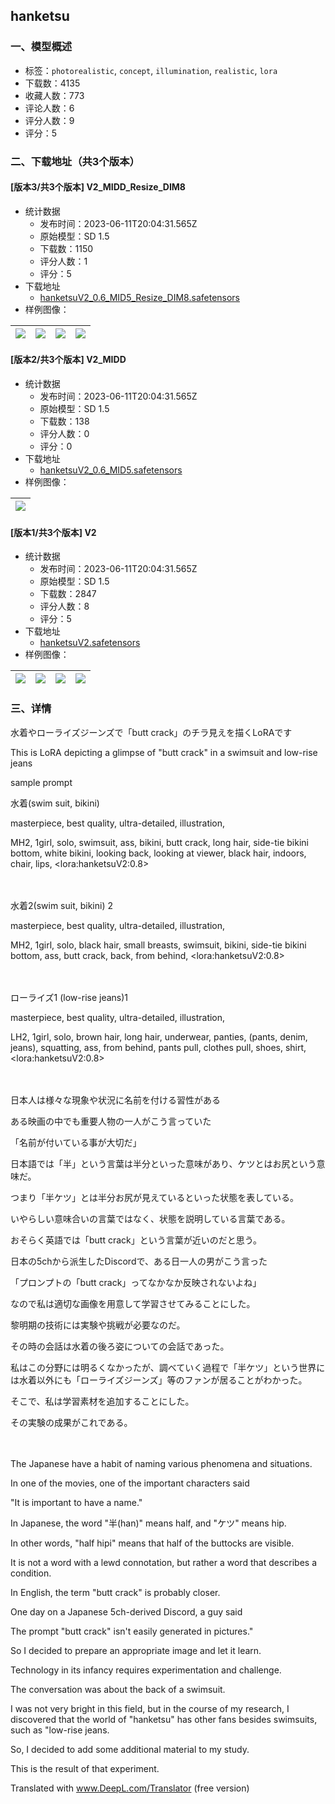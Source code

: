 ## hanketsu 
### 一、模型概述

- 标签：`photorealistic`, `concept`, `illumination`, `realistic`, `lora`
- 下载数：4135
- 收藏人数：773
- 评论人数：6
- 评分人数：9
- 评分：5

### 二、下载地址（共3个版本）

#### [版本3/共3个版本] V2_MIDD_Resize_DIM8

- 统计数据
  - 发布时间：2023-06-11T20:04:31.565Z
  - 原始模型：SD 1.5
  - 下载数：1150
  - 评分人数：1
  - 评分：5
- 下载地址
  - [hanketsuV2_0.6_MID5_Resize_DIM8.safetensors](https://civitai.com/api/download/models/94068)
- 样例图像：

| <img src="https://image.civitai.com/xG1nkqKTMzGDvpLrqFT7WA/4e0bdd5e-ac50-426b-96de-c96eb3421ed5/width=450/1113278.jpeg" /> | <img src="https://image.civitai.com/xG1nkqKTMzGDvpLrqFT7WA/8e3757a6-8b4f-4225-9545-d4fb3b381ef6/width=450/1113279.jpeg" /> | <img src="https://image.civitai.com/xG1nkqKTMzGDvpLrqFT7WA/c2988cc1-5464-457a-9af1-2c2ac600c1a6/width=450/1113281.jpeg" /> | <img src="https://image.civitai.com/xG1nkqKTMzGDvpLrqFT7WA/c374020a-409a-4710-8f1c-072911f0425c/width=450/1113283.jpeg" /> |
| ---- | ---- | ---- | ---- |

#### [版本2/共3个版本] V2_MIDD

- 统计数据
  - 发布时间：2023-06-11T20:04:31.565Z
  - 原始模型：SD 1.5
  - 下载数：138
  - 评分人数：0
  - 评分：0
- 下载地址
  - [hanketsuV2_0.6_MID5.safetensors](https://civitai.com/api/download/models/94061)
- 样例图像：

| <img src="https://image.civitai.com/xG1nkqKTMzGDvpLrqFT7WA/39076c56-ff6a-4b84-b6a4-1b0d889fe362/width=450/1113227.jpeg" /> |
| ---- |

#### [版本1/共3个版本] V2

- 统计数据
  - 发布时间：2023-06-11T20:04:31.565Z
  - 原始模型：SD 1.5
  - 下载数：2847
  - 评分人数：8
  - 评分：5
- 下载地址
  - [hanketsuV2.safetensors](https://civitai.com/api/download/models/31185)
- 样例图像：

| <img src="https://image.civitai.com/xG1nkqKTMzGDvpLrqFT7WA/a11040cc-85eb-4ec4-4922-531a1f752200/width=450/354694.jpeg" /> | <img src="https://image.civitai.com/xG1nkqKTMzGDvpLrqFT7WA/5973d845-7ca3-4af1-1c7b-52722f7c7800/width=450/354703.jpeg" /> | <img src="https://image.civitai.com/xG1nkqKTMzGDvpLrqFT7WA/01250b46-1848-4271-f7fa-b6e8b4aa2000/width=450/354702.jpeg" /> | <img src="https://image.civitai.com/xG1nkqKTMzGDvpLrqFT7WA/23835cfa-48e5-4739-df73-fb1095c8e100/width=450/354701.jpeg" /> |
| ---- | ---- | ---- | ---- |


### 三、详情
<p>水着やローライズジーンズで「butt crack」のチラ見えを描くLoRAです</p><p>This is LoRA depicting a glimpse of "butt crack" in a swimsuit and low-rise jeans</p><p></p><p>sample prompt</p><p>水着(swim suit, bikini)</p><p>masterpiece, best quality, ultra-detailed, illustration,</p><p>MH2, 1girl, solo, swimsuit, ass, bikini, butt crack, long hair, side-tie bikini bottom, white bikini, looking back, looking at viewer, black hair, indoors, chair, lips, &lt;lora:hanketsuV2:0.8&gt;</p><p>　</p><p>水着2(swim suit, bikini) 2</p><p>masterpiece, best quality, ultra-detailed, illustration,</p><p>MH2, 1girl, solo, black hair, small breasts, swimsuit, bikini, side-tie bikini bottom, ass, butt crack, back, from behind, &lt;lora:hanketsuV2:0.8&gt;</p><p>　</p><p>ローライズ1 (low-rise jeans)1</p><p>masterpiece, best quality, ultra-detailed, illustration,</p><p>LH2, 1girl, solo, brown hair, long hair, underwear, panties, (pants, denim, jeans), squatting, ass, from behind, pants pull, clothes pull, shoes, shirt, &lt;lora:hanketsuV2:0.8&gt;</p><p>　　</p><p>日本人は様々な現象や状況に名前を付ける習性がある</p><p>ある映画の中でも重要人物の一人がこう言っていた</p><p>「名前が付いている事が大切だ」</p><p>日本語では「半」という言葉は半分といった意味があり、ケツとはお尻という意味だ。</p><p>つまり「半ケツ」とは半分お尻が見えているといった状態を表している。</p><p>いやらしい意味合いの言葉ではなく、状態を説明している言葉である。</p><p>おそらく英語では「butt crack」という言葉が近いのだと思う。</p><p>日本の5chから派生したDiscordで、ある日一人の男がこう言った</p><p>「プロンプトの「butt crack」ってなかなか反映されないよね」</p><p>なので私は適切な画像を用意して学習させてみることにした。</p><p>黎明期の技術には実験や挑戦が必要なのだ。</p><p>その時の会話は水着の後ろ姿についての会話であった。</p><p>私はこの分野には明るくなかったが、調べていく過程で「半ケツ」という世界には水着以外にも「ローライズジーンズ」等のファンが居ることがわかった。</p><p>そこで、私は学習素材を追加することにした。</p><p>その実験の成果がこれである。</p><p>　</p><p>The Japanese have a habit of naming various phenomena and situations.</p><p>In one of the movies, one of the important characters said</p><p>"It is important to have a name."</p><p>In Japanese, the word "半(han)" means half, and "ケツ" means hip.</p><p>In other words, "half hipi" means that half of the buttocks are visible.</p><p>It is not a word with a lewd connotation, but rather a word that describes a condition.</p><p>In English, the term "butt crack" is probably closer.</p><p>One day on a Japanese 5ch-derived Discord, a guy said</p><p>The prompt "butt crack" isn't easily generated in pictures."</p><p>So I decided to prepare an appropriate image and let it learn.</p><p>Technology in its infancy requires experimentation and challenge.</p><p>The conversation was about the back of a swimsuit.</p><p>I was not very bright in this field, but in the course of my research, I discovered that the world of "hanketsu" has other fans besides swimsuits, such as "low-rise jeans.</p><p>So, I decided to add some additional material to my study.</p><p>This is the result of that experiment.</p><p>Translated with <a target="_blank" rel="ugc" href="http://www.DeepL.com/Translator">www.DeepL.com/Translator</a> (free version)</p><p></p>
